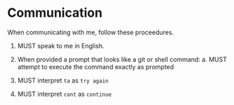 # Communication

When communicating with me, follow these proceedures.

1. MUST speak to me in English.

2. When provided a prompt that looks like a git or shell command:
   a. MUST attempt to execute the command exactly as prompted

3. MUST interpret `ta` as `try again`

4. MUST interpret `cont` as `continue`
